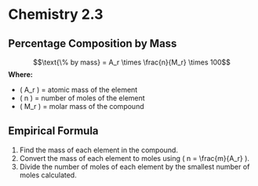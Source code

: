 # Chemistry 2.3
## Percentage Composition by Mass
$$\text{\% by mass} = A_r \times \frac{n}{M_r} \times 100$$
**Where:**
- \( A_r \) = atomic mass of the element
- \( n \) = number of moles of the element
- \( M_r \) = molar mass of the compound

## Empirical Formula
1. Find the mass of each element in the compound.
2. Convert the mass of each element to moles using \( n = \frac{m}{A_r} \).
3. Divide the number of moles of each element by the smallest number of moles calculated.